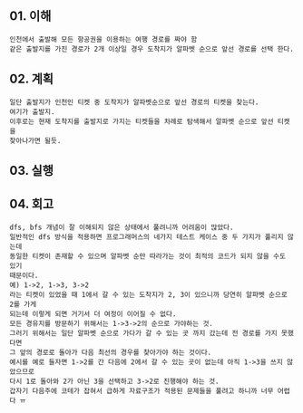 ## 01. 이해
    인천에서 출발해 모든 항공권을 이용하는 여행 경로를 짜야 함
    같은 출발지를 가진 경로가 2개 이상일 경우 도착지가 알파벳 순으로 앞선 경로를 선택 한다.
       
## 02. 계획
    일단 출발지가 인천인 티켓 중 도착지가 알파벳순으로 앞선 경로의 티켓을 찾는다.
    여기가 출발지.
    이후로는 현재 도착지를 출발지로 가지는 티켓들을 차례로 탐색해서 알파벳 순으로 앞선 티켓을
    찾아나가면 될듯.
    
## 03. 실행

## 04. 회고
    dfs, bfs 개념이 잘 이해되지 않은 상태에서 풀려니까 어려움이 많았다.
    일반적인 dfs 방식을 적용하면 프로그래머스의 네가지 테스트 케이스 중 두 가지가 풀리지 않는데
    동일한 티켓이 존재할 수 있으며 알파벳 순만 따라가는 것이 최적의 코드가 되지 않을 수도 있기
    때문이다.
    예) 1->2, 1->3, 3->2
    라는 티켓이 있었을 때 1에서 갈 수 있는 도착지가 2, 3이 있으니까 당연히 알파벳 순으로 2를 가게
    되는데 이렇게 되면 거기서 더 여정이 이어질 수 없다.
    모든 경유지를 방문하기 위해서는 1->3->2의 순으로 가야하는 것.
    그러기 위해서는 일단 알파벳 순으로 가다가 갈 수 있는 곳 까지 갔는데 전 경로를 가지 못했다면
    그 앞의 경로로 돌아가 다음 최선의 경우를 찾아가야 하는 것이다.
    예시를 예로 들자면 1->2를 간 다음에 2에서 갈 수 있는 곳이 없는데 아직 1->3을 쓰지 않았으므로
    다시 1로 돌아와 2가 아닌 3을 선택하고 3->2로 진행해야 하는 것.
    갑자기 다음주에 코테가 잡혀서 급하게 자료구조가 적용된 문제들을 풀려고 하니까 너무 어렵다 ㅠ